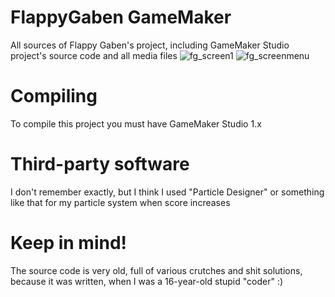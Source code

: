 # FlappyGaben GameMaker
All sources of Flappy Gaben's project, including GameMaker Studio project's source code and all media files
![fg_screen1](https://i.imgur.com/ACLJeFv.jpg)
![fg_screenmenu](https://i.imgur.com/siBRnyR.jpg)

# Compiling
To compile this project you must have GameMaker Studio 1.x

# Third-party software
I don't remember exactly, but I think I used "Particle Designer" or something like that for my particle system when score increases

# Keep in mind!
The source code is very old, full of various crutches and shit solutions, because it was written, when I was a 16-year-old stupid "coder" :)
